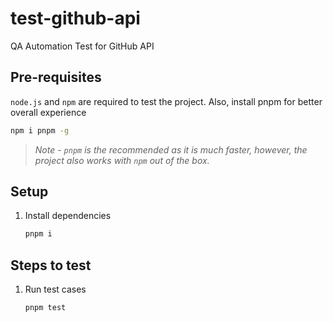 # test-github-api

QA Automation Test for GitHub API

## Pre-requisites

`node.js` and `npm` are required to test the project. Also, install pnpm for better overall experience

```sh
npm i pnpm -g
```

> *Note - `pnpm` is the recommended as it is much faster, however, the project also works with `npm` out of the box.*

## Setup

1. Install dependencies

    ```sh
    pnpm i
    ```

## Steps to test

1. Run test cases

    ```sh
    pnpm test
    ```
